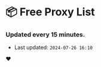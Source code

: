 # :package: Free Proxy List
### Updated every 15 minutes.

- Last updated: `2024-07-26 16:10`

:heart:
